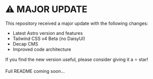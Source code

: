 # ⚠️ MAJOR UPDATE

This repository received a major update with the following changes:

- Latest Astro version and features
- Tailwind CSS v4 Beta (no DaisyUI)
- Decap CMS
- Improved code architecture

If you find the new version useful, please consider giving it a ⭐️ star!

Full README coming soon...
